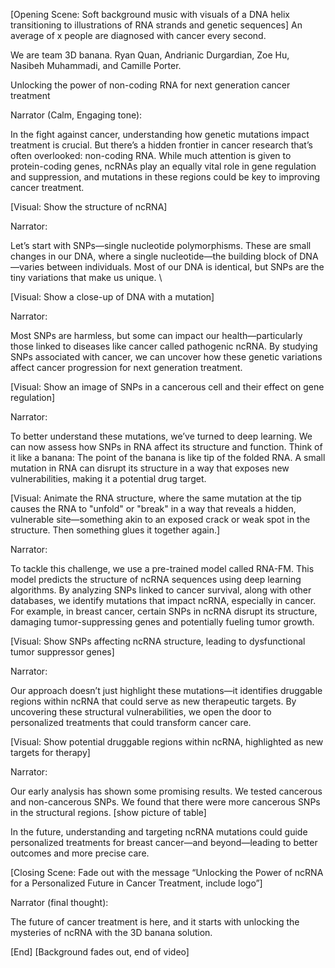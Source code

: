 [Opening Scene: Soft background music with visuals of a DNA helix transitioning to illustrations of RNA strands and genetic sequences] 
An average of x people are diagnosed with cancer every second. 

We are team 3D banana. Ryan Quan, Andrianic Durgardian, Zoe Hu, Nasibeh Muhammadi, and Camille Porter. 

Unlocking the power of non-coding RNA for next generation cancer treatment

Narrator (Calm, Engaging tone): 

In the fight against cancer, understanding how genetic mutations impact treatment is crucial. But there’s a hidden frontier in cancer research that’s often overlooked: non-coding RNA. While much attention is given to protein-coding genes, ncRNAs play an equally vital role in gene regulation and suppression, and mutations in these regions could be key to improving cancer treatment. 

[Visual: Show the structure of ncRNA] 

Narrator: 

Let’s start with SNPs—single nucleotide polymorphisms. These are small changes in our DNA, where a single nucleotide—the building block of DNA—varies between individuals. Most of our DNA is identical, but SNPs are the tiny variations that make us unique. \

[Visual: Show a close-up of DNA with a mutation] 

Narrator: 

Most SNPs are harmless, but some can impact our health—particularly those linked to diseases like cancer called pathogenic ncRNA. By studying SNPs associated with cancer, we can uncover how these genetic variations affect cancer progression for next generation treatment. 

[Visual: Show an image of SNPs in a cancerous cell and their effect on gene regulation] 

Narrator: 

To better understand these mutations, we’ve turned to deep learning. We can now assess how SNPs in RNA affect its structure and function. Think of it like a banana: The point of the banana is like tip of the folded RNA.  A small mutation in RNA can disrupt its structure in a way that exposes new vulnerabilities, making it a potential drug target.

[Visual: Animate the RNA structure, where the same mutation at the tip causes the RNA to "unfold" or "break" in a way that reveals a hidden, vulnerable site—something akin to an exposed crack or weak spot in the structure. Then something glues it together again.] 

Narrator: 

To tackle this challenge, we use a pre-trained model called RNA-FM. This model predicts the structure of ncRNA sequences using deep learning algorithms. By analyzing SNPs linked to cancer survival, along with other databases, we identify mutations that impact ncRNA, especially in cancer. For example, in breast cancer, certain SNPs in ncRNA disrupt its structure, damaging tumor-suppressing genes and potentially fueling tumor growth. 

[Visual: Show SNPs affecting ncRNA structure, leading to dysfunctional tumor suppressor genes] 

Narrator: 

Our approach doesn’t just highlight these mutations—it identifies druggable regions within ncRNA that could serve as new therapeutic targets. By uncovering these structural vulnerabilities, we open the door to personalized treatments that could transform cancer care. 

[Visual: Show potential druggable regions within ncRNA, highlighted as new targets for therapy] 

Narrator: 

Our early analysis has shown some promising results. We tested cancerous and non-cancerous SNPs. We found that there were more cancerous SNPs in the structural regions. 
[show picture of table] 

In the future, understanding and targeting ncRNA mutations could guide personalized treatments for breast cancer—and beyond—leading to better outcomes and more precise care. 

[Closing Scene: Fade out with the message “Unlocking the Power of ncRNA for a Personalized Future in Cancer Treatment, include logo”] 

Narrator (final thought): 

The future of cancer treatment is here, and it starts with unlocking the mysteries of ncRNA with the 3D banana solution. 

[End] 
[Background fades out, end of video]

